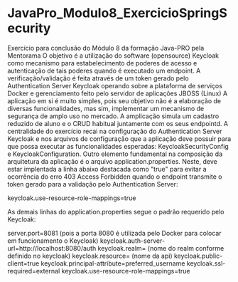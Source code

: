 # JavaPro_Modulo8_ExercicioSpringSecurity
Exercício para conclusão do Módulo 8 da formação Java-PRO pela Mentorama
O objetivo é a utilização do software (opensource) Keycloak  como mecanismo para estabelecimento de poderes de acesso e 
autenticação de tais poderes quando é executado um endpoint. A verificação/validação é feita através de um token gerado pelo Authentication Server Keycloak
operando sobre a plataforma de serviços Docker e gerenciamento feito pelo servidor de aplicações JBOSS (Linux)
A aplicação em si é muito simples, pois seu objetivo não é a elaboração de diversas funcionalidades, mas sim, implementar um mecanismo de segurança de amplo uso
no mercado. A amplicação simula um cadastro reduzido de aluno e o CRUD habitual juntamente com os seus endpointd.
A centralidade do exercício recai na configuração do Authentication Server Keycloak e nos arquivos de configuração que a aplicação deve possuir para que possa
executar as funcionalidades esperadas: KeycloakSecurityConfig e KeycloakConfiguration.
Outro elemento fundamental na composição da arquitetura da aplicação é o arquivo application.properties. Neste, deve estar implentada a linha abaixo destacada 
como "true" para evitar a ocorrência do erro 403 Access Forbidden quando o endpoint transmite o token gerado para a validação pelo Authentication Server:

keycloak.use-resource-role-mappings=true

As demais linhas do application.properties segue o padrão requerido pelo Keycloak:

server.port=8081 (pois a porta 8080 é utilizada pelo Docker para colocar em funcionamento o Keycloak)
keycloak.auth-server-url=http://localhost:8080/auth
keycloak.realm= (nome do realm conforme definido no keycloak)
keycloak.resource= (nome da api)
keycloak.public-client=true
keycloak.principal-attribute=preferred_username
keycloak.ssl-required=external
keycloak.use-resource-role-mappings=true
